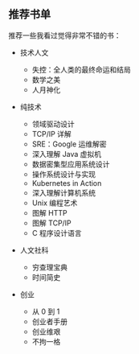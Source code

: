 ## 推荐书单

推荐一些我看过觉得非常不错的书：

-   技术人文

    -   失控：全人类的最终命运和结局
    -   数学之美
    -   人月神化

-   纯技术

    -   领域驱动设计
    -   TCP/IP 详解
    -   SRE：Google 运维解密
    -   深入理解 Java 虚拟机
    -   数据密集型应用系统设计
    -   操作系统设计与实现
    -   Kubernetes in Action
    -   深入理解计算机系统
    -   Unix 编程艺术
    -   图解 HTTP
    -   图解 TCP/IP
    -   C 程序设计语言

-   人文社科

    -   穷查理宝典
    -   时间简史

-   创业
    -   从 0 到 1
    -   创业者手册
    -   创业维艰
    -   不拘一格
